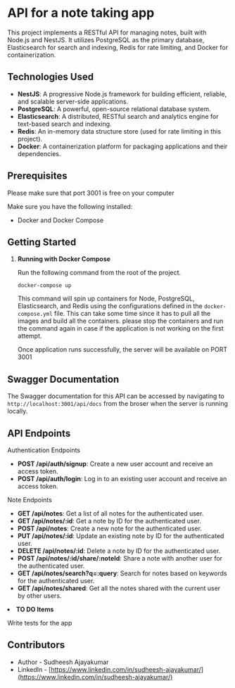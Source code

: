 
<h1><Project Name>API for a note taking app</h1>

<p>
  This project implements a RESTful API for managing notes, built with Node.js and NestJS. It utilizes PostgreSQL as the primary database, Elasticsearch for search and indexing, Redis for rate limiting, and Docker for containerization.
</p>

<h2>Technologies Used</h2>
<ul>
  <li><strong>NestJS</strong>: A progressive Node.js framework for building efficient, reliable, and scalable server-side applications.</li>
  <li><strong>PostgreSQL</strong>: A powerful, open-source relational database system.</li>
  <li><strong>Elasticsearch</strong>: A distributed, RESTful search and analytics engine for text-based search and indexing.</li>
  <li><strong>Redis</strong>: An in-memory data structure store (used for rate limiting in this project).</li>
  <li><strong>Docker</strong>: A containerization platform for packaging applications and their dependencies.</li>
</ul>

<h2>Prerequisites</h2>
<p>Please make sure that port 3001 is free on your computer</p>
<p>
  Make sure you have the following installed:
</p>
<ul>
  <li>Docker and Docker Compose</li>
</ul>

<h2>Getting Started</h2>
<ol>
  <li><strong>Running with Docker Compose</strong><br>
    <p>Run the following command from the root of the project.</p>
    <code>docker-compose up</code>
    <p>This command will spin up containers for Node, PostgreSQL, Elasticsearch, and Redis using the configurations defined in the <code>docker-compose.yml</code> file. This can take some time since it has to pull all the images and build all the containers. please stop the containers and run the command again in case if the application is not working on the first attempt.</p>
    <p>Once application runs successfully, the server will be available on PORT 3001</p>
  </li>
</ol>


<h2>Swagger Documentation</h2>
<p>
  The Swagger documentation for this API can be accessed by navigating to <code>http://localhost:3001/api/docs</code> from the broser when the server is running locally.
</p>

<h2>API Endpoints</h2>

  <summary>Authentication Endpoints</summary>
  <ul>
    <li><strong>POST /api/auth/signup</strong>: Create a new user account and receive an access token.</li>
    <li><strong>POST /api/auth/login</strong>: Log in to an existing user account and receive an access token.</li>
  </ul>

  <summary>Note Endpoints</summary>
  <ul>
    <li><strong>GET /api/notes</strong>: Get a list of all notes for the authenticated user.</li>
    <li><strong>GET /api/notes/:id</strong>: Get a note by ID for the authenticated user.</li>
    <li><strong>POST /api/notes</strong>: Create a new note for the authenticated user.</li>
    <li><strong>PUT /api/notes/:id</strong>: Update an existing note by ID for the authenticated user.</li>
    <li><strong>DELETE /api/notes/:id</strong>: Delete a note by ID for the authenticated user.</li>
    <li><strong>POST /api/notes/:id/share/:noteId</strong>: Share a note with another user for the authenticated user.</li>
    <li><strong>GET /api/notes/search?q=:query</strong>: Search for notes based on keywords for the authenticated user.</li>
    <li><strong>GET /api/notes/shared</strong>: Get all the notes shared with the current user by other users.</li>
  </ul>

<li><strong>TO DO Items</strong><br>
  <p>Write tests for the app</p>
</li>

<h2>Contributors</h2>

- Author - Sudheesh Ajayakumar
- LinkedIn - [https://www.linkedin.com/in/sudheesh-ajayakumar/](https://www.linkedin.com/in/sudheesh-ajayakumar/)